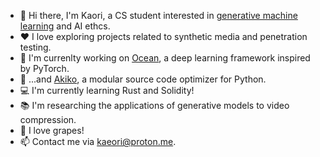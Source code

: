 - 👋 Hi there, I'm Kaori, a CS student interested in [generative machine learning](https://en.wikipedia.org/wiki/Generative_model) and AI ethcs.
- ❤ I love exploring projects related to synthetic media and penetration testing.
- 🌊 I'm currenlty working on [Ocean](https://github.com/kaeori/ocean), a deep learning framework inspired by PyTorch.
- 🌺 ...and [Akiko](https://github.com/kaeori/akiko), a modular source code optimizer for Python. 
- 💻 I'm currently learning Rust and Solidity! 
- 📚 I'm researching the applications of generative models to video compression. 
- 🍇 I love grapes!
- 📫 Contact me via [kaeori@proton.me](mailto:kaeori@proton.me).
